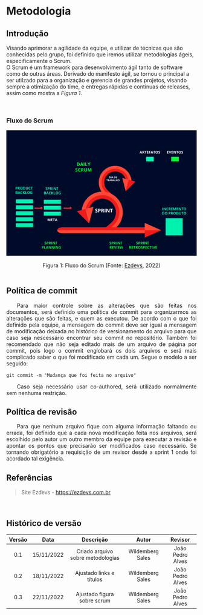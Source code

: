 # Metodologia

## Introdução
Visando aprimorar a agilidade da equipe, e utilizar de técnicas que são conhecidas pelo grupo, foi definido que iremos utilizar metodologias ágeis, especificamente o Scrum.
</br>
O Scrum é um framework para desenvolvimento ágil tanto de software como de outras áreas. Derivado do manifesto ágil, se tornou o principal a ser utilzado para a organização e gerencia de grandes projetos, visando sempre a otimização do time, e entregas rápidas e contínuas de releases, assim como mostra a <i>Figura 1</i>.

</br>

### Fluxo do Scrum

![scrum Fluxo](./assets/scrum.png)
<figcaption align="center">Figura 1: Fluxo do Scrum (Fonte: <a href="https://ezdevs.com.br/scrum-na-pratica-entendendo-o-fluxo/" target="_blanck">Ezdevs</a>, 2022)</figcaption>

</br>

## Política de commit

<p align="justify">&emsp;&emsp;Para maior controle sobre as alterações que são feitas nos documentos, será definido uma política de commit para organizarmos as alterações que são feitas, e quem as executou.  
De acordo com o que foi definido pela equipe, a mensagem do commit deve ser igual a mensagem de modificação deixada no histórico de versionamento do arquivo para que caso seja nescessário encontrar seu commit no repositório.  
Também foi recomendado que não seja editado mais de um arquivo de página por commit, pois logo o commit englobará os dois arquivos e será mais complicado saber o que foi modificado em cada um.  
Segue o modelo a ser seguido:</p>

```git
git commit -m "Mudança que foi feita no arquivo"
```

<p align="justify">&emsp;&emsp;Caso seja necessário usar co-authored, será utilizado normalmente sem nenhuma restrição.</p>

## Política de revisão

<p align="justify">&emsp;&emsp;Para que nenhum arquivo fique com alguma informação faltando ou errada, foi definido que a cada nova modificação feita nos arquivos, será escolhido pelo autor um outro membro da equipe para executar a revisão e apontar os pontos que precisarão ser modificados caso necessário. Se tornando obrigatório a requisição de um revisor desde a sprint 1 onde foi acordado tal exigência.</p>


## Referências

> Site Ezdevs - <a href="https://ezdevs.com.br/scrum-na-pratica-entendendo-o-fluxo/">https://ezdevs.com.br</a>

</br>

## Histórico de versão
| Versão | Data | Descrição  | Autor        | Revisor |
| :-----: | :----: | :----------: | :------------: | :--------: |
| 0.1 | 15/11/2022 | Criado arquivo sobre metodologias | Wildemberg Sales | João Pedro Alves |
| 0.2 | 18/11/2022 | Ajustado links e títulos | Wildemberg Sales | João Pedro Alves |
| 0.3 | 22/11/2022 | Ajustado figura sobre scrum | Wildemberg Sales | João Pedro Alves |